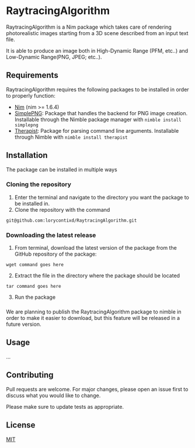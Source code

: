 # RaytracingAlgorithm

RaytracingAlgorithm is a Nim package which takes care of rendering photorealistic images starting from a 3D scene described from an input text file.

It is able to produce an image both in High-Dynamic Range (PFM, etc..) and Low-Dynamic Range(PNG, JPEG; etc..).

## Requirements
RaytracingAlgorithm requires the following packages to be installed in order to properly function:
- [Nim](https://nim-lang.org/) (nim >= 1.6.4)
- [SimplePNG](https://github.com/jrenner/nim-simplepng): Package that handles the backend for PNG image creation. Installable through the Nimble package manager with ```nimble install simplepng```
- [Therapist](https://maxgrenderjones.bitbucket.io/therapist/latest/therapist.html): Package for parsing command line arguments. Installable through Nimble with ```nimble install therapist```

## Installation

The package can be installed in multiple ways
### Cloning the repository
1. Enter the terminal and navigate to the directory you want the package to be installed in.
2. Clone the repository with the command
```
git@github.com:lorycontixd/RaytracingAlgorithm.git
```

### Downloading the latest release
1. From terminal, download the latest version of the package from the GitHub repository of the package:
```
wget command goes here
```
2. Extract the file in the directory where the package should be located
```
tar command goes here
```
3. Run the package

###
We are planning to publish the RaytracingAlgorithm package to nimble in order to make it easier to download, but this feature will be released in a future version.


## Usage
...


## Contributing
Pull requests are welcome. For major changes, please open an issue first to discuss what you would like to change.

Please make sure to update tests as appropriate.

## License
[MIT](https://choosealicense.com/licenses/mit/)